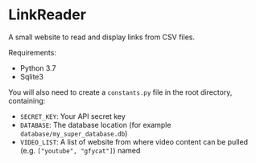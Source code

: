 # LinkReader
A small website to read and display links from CSV files.

Requirements:
* Python 3.7 
* Sqlite3

You will also need to create a `constants.py` file in the root directory, containing:
* `SECRET_KEY`: Your API secret key
* `DATABASE`: The database location (for example `database/my_super_database.db`)
* `VIDEO_LIST`: A list of website from where video content can be pulled (e.g. `["youtube", "gfycat"]`) named 
